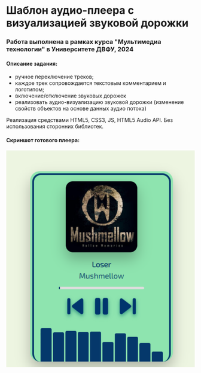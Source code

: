 # Шаблон аудио-плеера с визуализацией звуковой дорожки

### Работа выполнена в рамках курса "Мультимедиа технологии" в Университете ДВФУ, 2024

#### Описание задания:
* ручное переключение треков;
* каждое трек сопровождается текстовым комментарием и логотипом;
* включение/отключение звуковых дорожек
* реализовать аудио-визуализацию звуковой дорожки (изменение свойств объектов на основе данных аудио потока)

Реализация средствами HTML5, CSS3, JS, HTML5 Audio API. Без использования сторонних библиотек.

#### Скриншот готового плеера: 
![image](https://github.com/polyaXD/audio-streaming-web-template/blob/main/resources/buttons/Screenshot_197.png)
